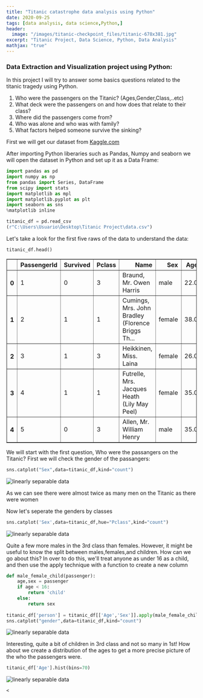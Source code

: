 ```yaml
---
title: "Titanic catastrophe data analysis using Python"
date: 2020-09-25
tags: [data analysis, data science,Python,]
header:
  image: "/images/titanic-checkpoint_files/titanic-678x381.jpg"
excerpt: "Titanic Project, Data Science, Python, Data Analysis"
mathjax: "true"
---
```

### Data Extraction and Visualization project using Python:

In this project I will try to answer some basics questions related to the titanic tragedy using Python.
1. Who were the passengers on the Titanic? (Ages,Gender,Class,..etc)
2. What deck were the passengers on and how does that relate to their class?
3. Where did the passengers come from?
4. Who was alone and who was with family?
5. What factors helped someone survive the sinking?


First we will get our dataset from [Kaggle.com](https://www.kaggle.com/c/titanic-gettingStarted)

After importing Python liberaries such as Pandas, Numpy and seaborn we will open the dataset in Python and set up it as a Data Frame:

```python
import pandas as pd
import numpy as np
from pandas import Series, DataFrame
from scipy import stats
import matplotlib as mpl
import matplotlib.pyplot as plt
import seaborn as sns
%matplotlib inline
```
```python
titanic_df = pd.read_csv
(r"C:\Users\Usuario\Desktop\Titanic Project\data.csv")
```

Let's take a look for the first five raws of the data to understand the data:
```python
titanic_df.head()
```




<div>
<style scoped>
    .dataframe tbody tr th:only-of-type {
        vertical-align: middle;
    }

    .dataframe tbody tr th {
        vertical-align: top;
    }

    .dataframe thead th {
        text-align: right;
    }
</style>
<table border="1" class="dataframe">
  <thead>
    <tr style="text-align: right;">
      <th></th>
      <th>PassengerId</th>
      <th>Survived</th>
      <th>Pclass</th>
      <th>Name</th>
      <th>Sex</th>
      <th>Age</th>
      <th>SibSp</th>
      <th>Parch</th>
      <th>Ticket</th>
      <th>Fare</th>
      <th>Cabin</th>
      <th>Embarked</th>
    </tr>
  </thead>
  <tbody>
    <tr>
      <th>0</th>
      <td>1</td>
      <td>0</td>
      <td>3</td>
      <td>Braund, Mr. Owen Harris</td>
      <td>male</td>
      <td>22.0</td>
      <td>1</td>
      <td>0</td>
      <td>A/5 21171</td>
      <td>7.2500</td>
      <td>NaN</td>
      <td>S</td>
    </tr>
    <tr>
      <th>1</th>
      <td>2</td>
      <td>1</td>
      <td>1</td>
      <td>Cumings, Mrs. John Bradley (Florence Briggs Th...</td>
      <td>female</td>
      <td>38.0</td>
      <td>1</td>
      <td>0</td>
      <td>PC 17599</td>
      <td>71.2833</td>
      <td>C85</td>
      <td>C</td>
    </tr>
    <tr>
      <th>2</th>
      <td>3</td>
      <td>1</td>
      <td>3</td>
      <td>Heikkinen, Miss. Laina</td>
      <td>female</td>
      <td>26.0</td>
      <td>0</td>
      <td>0</td>
      <td>STON/O2. 3101282</td>
      <td>7.9250</td>
      <td>NaN</td>
      <td>S</td>
    </tr>
    <tr>
      <th>3</th>
      <td>4</td>
      <td>1</td>
      <td>1</td>
      <td>Futrelle, Mrs. Jacques Heath (Lily May Peel)</td>
      <td>female</td>
      <td>35.0</td>
      <td>1</td>
      <td>0</td>
      <td>113803</td>
      <td>53.1000</td>
      <td>C123</td>
      <td>S</td>
    </tr>
    <tr>
      <th>4</th>
      <td>5</td>
      <td>0</td>
      <td>3</td>
      <td>Allen, Mr. William Henry</td>
      <td>male</td>
      <td>35.0</td>
      <td>0</td>
      <td>0</td>
      <td>373450</td>
      <td>8.0500</td>
      <td>NaN</td>
      <td>S</td>
    </tr>
  </tbody>
</table>
</div>

We will start with the first question, Who were the passangers on the Titanic?
First we will check the gender of the passangers:
```python
sns.catplot("Sex",data=titanic_df,kind="count")
```
<img src="{{ site.url }}{{ site.baseurl }}/images/titanic-checkpoint_files/titanic-checkpoint_7_0.png" alt="linearly separable data">

As we can see there were almost twice as many men on the Titanic as there were women

Now let's seperate the genders by classes
```python
sns.catplot('Sex',data=titanic_df,hue="Pclass",kind="count")
```
<img src="{{ site.url }}{{ site.baseurl }}/images/titanic-checkpoint_files/titanic-checkpoint_8_1.png" alt="linearly separable data">

Quite a few more males in the 3rd class than females. However, it might be useful to know the split between males,females,and children. How can we go about this?
In over to do this, we'll treat anyone as under 16 as a child, and then use the apply technique with a function to create a new column
```python
def male_female_child(passenger):
    age,sex = passenger
    if age < 16:
        return 'child'
    else:
        return sex   
        
titanic_df['person'] = titanic_df[['Age','Sex']].apply(male_female_child,axis=1)
sns.catplot("gender",data=titanic_df,kind="count")
```
<img src="{{ site.url }}{{ site.baseurl }}/images/titanic-checkpoint_files/titanic-checkpoint_14_1.png" alt="linearly separable data">

Interesting, quite a bit of children in 3rd class and not so many in 1st! How about we create a distribution of the ages to get a more precise picture of the who the passengers were.
```python
titanic_df['Age'].hist(bins=70)
```
<img src="{{ site.url }}{{ site.baseurl }}/images/titanic-checkpoint_files/titanic-checkpoint_15_1.png" alt="linearly separable data">

















    <







